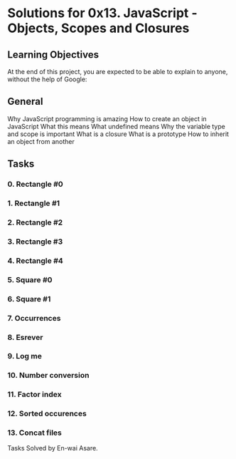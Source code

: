 # Solutions for 0x13. JavaScript - Objects, Scopes and Closures

## Learning Objectives
At the end of this project, you are expected to be able to explain to anyone, without the help of Google:

## General
Why JavaScript programming is amazing
How to create an object in JavaScript
What this means
What undefined means
Why the variable type and scope is important
What is a closure
What is a prototype
How to inherit an object from another

## Tasks

### 0. Rectangle #0

### 1. Rectangle #1

### 2. Rectangle #2

### 3. Rectangle #3

### 4. Rectangle #4

### 5. Square #0

### 6. Square #1

### 7. Occurrences

### 8. Esrever

### 9. Log me

### 10. Number conversion

### 11. Factor index

### 12. Sorted occurences

### 13. Concat files


Tasks Solved by En-wai Asare.
